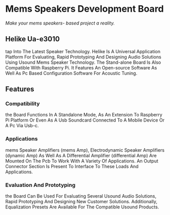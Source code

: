# Mems Speakers Development Board

_Make your mems speakers- based project a reality._

## Helike Ua-e3010
tap Into The Latest Speaker Technology. Helike Is A Universal Application Platform For Evaluating, Rapid Prototyping And Designing Audio Solutions Using Usound Mems Speaker Technology. The Stand-alone Board Is Also Compatible With Raspberry Pi. It Features An Open-source Software As Well As Pc Based Configuration Software For Acoustic Tuning.

## Features
### Compatibility
the Board Functions In A Standalone Mode, As An Extension To Raspberry Pi Platform Or Even As A Usb Soundcard Connected To A Mobile Device Or A Pc Via Usb-c.

### Applications
mems Speaker Amplifiers (mems Amp), Electrodynamic Speaker Amplifiers (dynamic Amp) As Well As A Differential Amplifier (differential Amp) Are Mounted On The Pcb To Work With A Variety Of Applications. An Output Connector Section Is Present To Interface To These Loads And Applications.

### Evaluation And Prototyping
the Board Can Be Used For Evaluating Several Usound Audio Solutions, Rapid Prototyping And Designing New Customer Solutions. Additionally, Equalization Presets Are Available For The Compatible Usound Products.